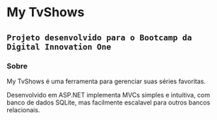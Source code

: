 # My TvShows


## `Projeto desenvolvido para o Bootcamp da Digital Innovation One`

### Sobre

My TvShows é uma ferramenta para gerenciar suas séries favoritas.

Desenvolvido em ASP.NET implementa MVCs simples e intuitiva, com banco de dados SQLite, mas facilmente escalavel para outros bancos relacionais.